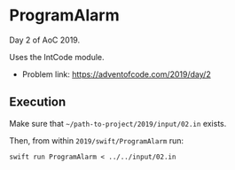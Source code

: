 # ProgramAlarm

Day 2 of AoC 2019.

Uses the IntCode module.

- Problem link: https://adventofcode.com/2019/day/2

## Execution

Make sure that `~/path-to-project/2019/input/02.in` exists.

Then, from within `2019/swift/ProgramAlarm` run:

```
swift run ProgramAlarm < ../../input/02.in
```

